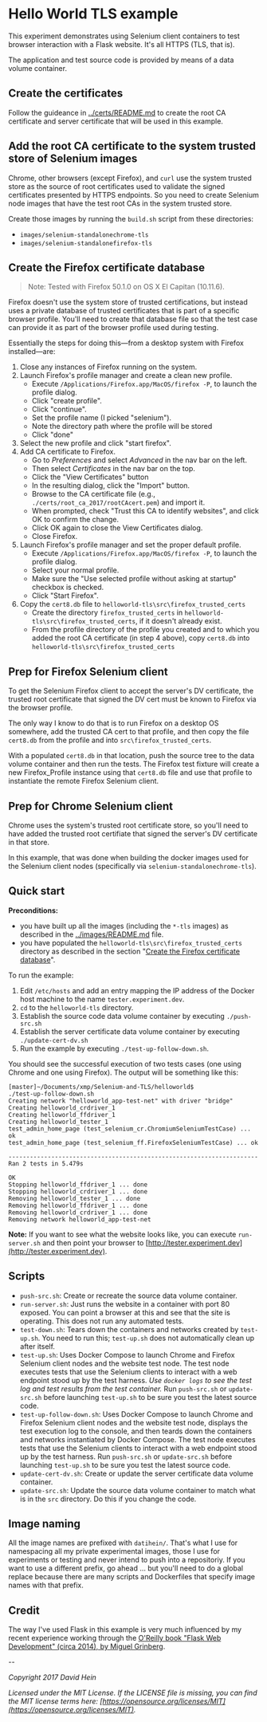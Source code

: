 # Hello World TLS example

This experiment demonstrates using Selenium client containers to test browser interaction with a Flask website. It's all HTTPS (TLS, that is).

The application and test source code is provided by means of a data volume container.

## Create the certificates

Follow the guideance in [../certs/README.md](../certs/README.md) to create the root CA certificate and server certificate that will be used in this example.

## Add the root CA certificate to the system trusted store of Selenium images

Chrome, other browsers (except Firefox), and `curl` use the system trusted store as the source of root certificates used to validate the signed certificates presented by HTTPS endpoints. So you need to create Selenium node images that have the test root CAs in the system trusted store.

Create those images by running the `build.sh` script from these directories:

* `images/selenium-standalonechrome-tls`
* `images/selenium-standalonefirefox-tls`

## Create the Firefox certificate database

>Note: Tested with Firefox 50.1.0 on OS X El Capitan (10.11.6).

Firefox doesn't use the system store of trusted certifications, but instead uses a private database of trusted certificates that is part of a specific browser profile. You'll need to create that database file so that the test case can provide it as part of the browser profile used during testing.

Essentially the steps for doing this&mdash;from a desktop system with Firefox installed&mdash;are:

1. Close any instances of Firefox running on the system.
2. Launch Firefox's profile manager and create a clean new profile.
    * Execute `/Applications/Firefox.app/MacOS/firefox -P`, to launch the profile dialog.
    * Click "create profile".
    * Click "continue".
    * Set the profile name (I picked "selenium").
    * Note the directory path where the profile will be stored
    * Click "done"
3. Select the new profile and click "start firefox".
4. Add CA certificate to Firefox.
    * Go to _Preferences_ and select _Advanced_ in the nav bar on the left.
    * Then select _Certificates_ in the nav bar on the top.
    * Click the "View Certificates" button
    * In the resulting dialog, click the "Import" button.
    * Browse to the CA certificate file (e.g., `./certs/root_ca_2017/rootCAcert.pem`) and import it.
    * When prompted, check "Trust this CA to identify websites", and click OK to confirm the change.
    * Click OK again to close the View Certificates dialog.
    * Close Firefox.
4. Launch Firefox's profile manager and set the proper default profile.
    * Execute `/Applications/Firefox.app/MacOS/firefox -P`, to launch the profile dialog.
    * Select your normal profile.
    * Make sure the "Use selected profile without asking at startup" checkbox is checked.
    * Click "Start Firefox".
5. Copy the `cert8.db` file to `helloworld-tls\src\firefox_trusted_certs`
    * Create the directory `firefox_trusted_certs` in `helloworld-tls\src\firefox_trusted_certs`, if it doesn't already exist.
    * From the profile directory of the profile you created and to which you added the root CA certificate (in step 4 above), copy `cert8.db` into `helloworld-tls\src\firefox_trusted_certs`

## Prep for Firefox Selenium client

To get the Selenium Firefox client to accept the server's DV certificate, the trusted root certificate that signed the DV cert must be known to Firefox via the browser profile.

The only way I know to do that is to run Firefox on a desktop OS somewhere, add the trusted CA cert to that profile, and then copy the file `cert8.db` from the profile and into `src\firefox_trusted_certs`.

With a populated `cert8.db` in that location, push the source tree to the data volume container and then run the tests. The Firefox test fixture will create a new Firefox_Profile instance using that `cert8.db` file and use that profile to instantiate the remote Firefox Selenium client.

## Prep for Chrome Selenium client

Chrome uses the system's trusted root certificate store, so you'll need to have added the trusted root certifiate that signed the server's DV certificate in that store.

In this example, that was done when building the docker images used for the Selenium client nodes (specifically via `selenium-standalonechrome-tls`).

## Quick start

**Preconditions:**

* you have built up all the images (including the `*-tls` images) as described in the [../images/README.md](../images/README.md) file.
* you have populated the `helloworld-tls\src\firefox_trusted_certs` directory as described in the section "[Create the Firefox certificate database](#create-the-firefox-certificate-database)".

To run the example:

1. Edit `/etc/hosts` and add an entry mapping the IP address of the Docker host machine to the name `tester.experiment.dev`.
2. `cd` to the `helloworld-tls` directory.
3. Establish the source code data volume container by executing `./push-src.sh`
4. Establish the server certificate data volume container by executing `./update-cert-dv.sh`
5. Run the example by executing `./test-up-follow-down.sh`.

You should see the successful execution of two tests cases (one using Chrome and one using Firefox). The output will be something like this:

```nohighlight
[master]~/Documents/xmp/Selenium-and-TLS/helloworld$
./test-up-follow-down.sh
Creating network "helloworld_app-test-net" with driver "bridge"
Creating helloworld_crdriver_1
Creating helloworld_ffdriver_1
Creating helloworld_tester_1
test_admin_home_page (test_selenium_cr.ChromiumSeleniumTestCase) ... ok
test_admin_home_page (test_selenium_ff.FirefoxSeleniumTestCase) ... ok

----------------------------------------------------------------------
Ran 2 tests in 5.479s

OK
Stopping helloworld_ffdriver_1 ... done
Stopping helloworld_crdriver_1 ... done
Removing helloworld_tester_1 ... done
Removing helloworld_ffdriver_1 ... done
Removing helloworld_crdriver_1 ... done
Removing network helloworld_app-test-net
```

**Note:** If you want to see what the website looks like, you can execute `run-server.sh` and then point your browser to [http://tester.experiment.dev](http://tester.experiment.dev).

## Scripts

* `push-src.sh`: Create or recreate the source data volume container.
* `run-server.sh`: Just runs the website in a container with port 80 exposed. You can point a browser at this and see that the site is operating. This does not run any automated tests.
* `test-down.sh`: Tears down the containers and networks created by `test-up.sh`. You need to run this; `test-up.sh` does not automatically clean up after itself.
* `test-up.sh`: Uses Docker Compose to launch Chrome and Firefox Selenium client nodes and the website test node. The test node executes tests that use the Selenium clients to interact with a web endpoint stood up by the test harness. _Use `docker logs` to see the test log and test results from the test container._ Run `push-src.sh` or `update-src.sh` before launching `test-up.sh` to be sure you test the latest source code.
* `test-up-follow-down.sh`: Uses Docker Compose to launch Chrome and Firefox Selenium client nodes and the website test node, displays the test execution log to the console, and then teards down the containers and networks instantiated by Docker Compose. The test node executes tests that use the Selenium clients to interact with a web endpoint stood up by the test harness. Run `push-src.sh` or `update-src.sh` before launching `test-up.sh` to be sure you test the latest source code.
* `update-cert-dv.sh`: Create or update the server certificate data volume container.
* `update-src.sh`: Update the source data volume container to match what is in the `src` directory. Do this if you change the code.

## Image naming

All the image names are prefixed with `datihein/`. That's what I use for namespacing all my private experimental images, those I use for experiments or testing and never intend to push into a repositoriy. If you want to use a different prefix, go ahead ... but you'll need to do a global replace because there are many scripts and Dockerfiles that specify image names with that prefix.

## Credit

The way I've used Flask in this example is very much influenced by my recent experience working through the [O'Reilly book "Flask Web Development" (circa 2014), by Miguel Grinberg](http://shop.oreilly.com/product/0636920031116.do).

--

_Copyright 2017 David Hein_

_Licensed under the MIT License. If the LICENSE file is missing, you can find the MIT license terms here: [https://opensource.org/licenses/MIT](https://opensource.org/licenses/MIT)._
